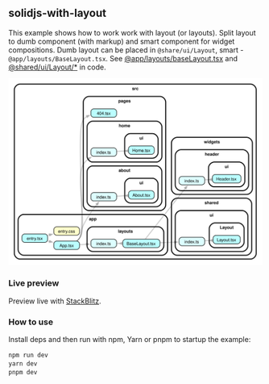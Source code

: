 ## solidjs-with-layout

This example shows how to work work with layout (or layouts). Split layout to dumb component (with markup) and smart component for widget compositions. Dumb layout can be placed in `@share/ui/Layout`, smart - `@app/layouts/BaseLayout.tsx`. See [@app/layouts/baseLayout.tsx]() and [@shared/ui/Layout/*]() in code.

![Dependency Graph](./dependency-graph-preview.svg)

### Live preview

Preview live with [StackBlitz](https://stackblitz.com/github/vercel/next.js/tree/canary/examples/api-routes-cors?file=README.md).

### How to use

Install deps and then run with npm, Yarn or pnpm to startup the example:

```bash
npm run dev
yarn dev
pnpm dev
```
